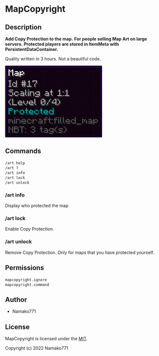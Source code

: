 # MapCopyright

## Description
**Add Copy Protection to the map.**
**For people selling Map Art on large servers.**
**Protected players are stored in ItemMeta with PersistentDataContainer.**

Quality written in 3 hours. Not a beautiful code.

![Image](image/image.png)

## Commands
```
/art help
/art ?
/art info
/art lock
/art unlock
```

### /art info
Display who protected the map

### /art lock
Enable Copy Protection.

### /art unlock
Remove Copy Protection.
Only for maps that you have protected yourself.

## Permissions
```
mapcopyright.ignore
mapcopyright.command
```

## Author
* Namako771

## License
MapCopyright is licensed under the [MIT](https://en.wikipedia.org/wiki/MIT_License).

Copyright (c) 2022 Namako771